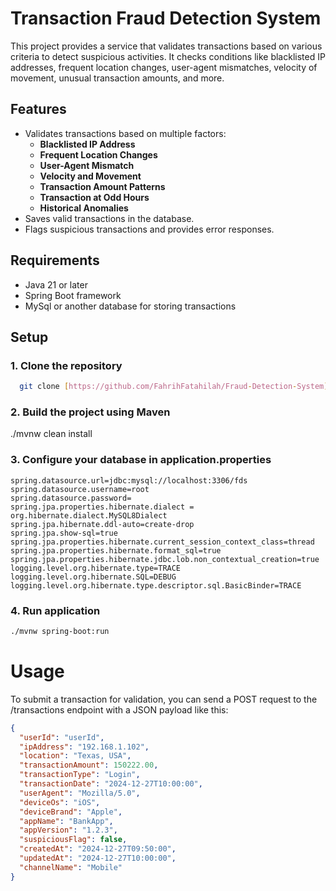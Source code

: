 # Transaction Fraud Detection System

This project provides a service that validates transactions based on various criteria to detect suspicious activities. It checks conditions like blacklisted IP addresses, frequent location changes, user-agent mismatches, velocity of movement, unusual transaction amounts, and more.

## Features

- Validates transactions based on multiple factors:
  - **Blacklisted IP Address**
  - **Frequent Location Changes**
  - **User-Agent Mismatch**
  - **Velocity and Movement**
  - **Transaction Amount Patterns**
  - **Transaction at Odd Hours**
  - **Historical Anomalies**
- Saves valid transactions in the database.
- Flags suspicious transactions and provides error responses.

## Requirements

- Java 21 or later
- Spring Boot framework
- MySql or another database for storing transactions

## Setup

### 1. Clone the repository


```bash
  git clone [https://github.com/FahrihFatahilah/Fraud-Detection-System]
```

### 2. Build the project using Maven

./mvnw clean install

### 3.  Configure your database in application.properties
```spring.application.name=fds
spring.datasource.url=jdbc:mysql://localhost:3306/fds
spring.datasource.username=root
spring.datasource.password=
spring.jpa.properties.hibernate.dialect = org.hibernate.dialect.MySQL8Dialect
spring.jpa.hibernate.ddl-auto=create-drop
spring.jpa.show-sql=true
spring.jpa.properties.hibernate.current_session_context_class=thread
spring.jpa.properties.hibernate.format_sql=true
spring.jpa.properties.hibernate.jdbc.lob.non_contextual_creation=true
logging.level.org.hibernate.type=TRACE
logging.level.org.hibernate.SQL=DEBUG
logging.level.org.hibernate.type.descriptor.sql.BasicBinder=TRACE
```

### 4. Run application
```bash
./mvnw spring-boot:run
```

# Usage
To submit a transaction for validation, you can send a POST request to the /transactions endpoint with a JSON payload like this:
```json
{
  "userId": "userId",
  "ipAddress": "192.168.1.102",
  "location": "Texas, USA",
  "transactionAmount": 150222.00,
  "transactionType": "Login",
  "transactionDate": "2024-12-27T10:00:00",
  "userAgent": "Mozilla/5.0",
  "deviceOs": "iOS",
  "deviceBrand": "Apple",
  "appName": "BankApp",
  "appVersion": "1.2.3",
  "suspiciousFlag": false,
  "createdAt": "2024-12-27T09:50:00",
  "updatedAt": "2024-12-27T10:00:00",
  "channelName": "Mobile"
}
```
